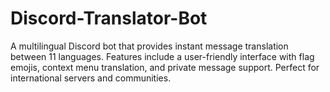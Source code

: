 # Discord-Translator-Bot
A multilingual Discord bot that provides instant message translation between 11 languages. Features include a user-friendly interface with flag emojis, context menu translation, and private message support. Perfect for international servers and communities.
